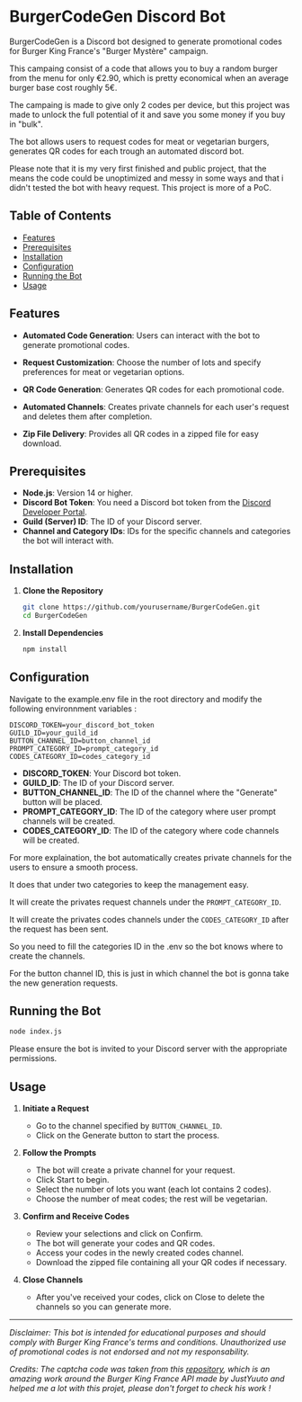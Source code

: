 # BurgerCodeGen Discord Bot

BurgerCodeGen is a Discord bot designed to generate promotional codes for Burger King France's "Burger Mystère" campaign. 

This campaing consist of a code that allows you to buy a random burger from the menu for only €2.90, which is pretty economical when an average burger base cost roughly 5€. 

The campaing is made to give only 2 codes per device, but this project was made to unlock the full potential of it and save you some money if you buy in "bulk".

The bot allows users to request codes for meat or vegetarian burgers, generates QR codes for each trough an automated discord bot.

Please note that it is my very first finished and public project, that the means the code could be unoptimized and messy in some ways and that i didn't tested the bot with heavy request. This project is more of a PoC.

## Table of Contents

- [Features](#features)
- [Prerequisites](#prerequisites)
- [Installation](#installation)
- [Configuration](#configuration)
- [Running the Bot](#running-the-bot)
- [Usage](#usage)

## Features

- **Automated Code Generation**: Users can interact with the bot to generate promotional codes.

- **Request Customization**: Choose the number of lots and specify preferences for meat or vegetarian options.

- **QR Code Generation**: Generates QR codes for each promotional code.

- **Automated Channels**: Creates private channels for each user's request and deletes them after completion.

- **Zip File Delivery**: Provides all QR codes in a zipped file for easy download.

## Prerequisites

- **Node.js**: Version 14 or higher.
- **Discord Bot Token**: You need a Discord bot token from the [Discord Developer Portal](https://discord.com/developers/applications).
- **Guild (Server) ID**: The ID of your Discord server.
- **Channel and Category IDs**: IDs for the specific channels and categories the bot will interact with.

## Installation

1. **Clone the Repository**

   ```bash
   git clone https://github.com/yourusername/BurgerCodeGen.git
   cd BurgerCodeGen
   ```

2. **Install Dependencies**

   ```bash
   npm install
   ```

## Configuration

Navigate to the example.env file in the root directory and modify the following environnment variables :

```env
DISCORD_TOKEN=your_discord_bot_token
GUILD_ID=your_guild_id
BUTTON_CHANNEL_ID=button_channel_id
PROMPT_CATEGORY_ID=prompt_category_id
CODES_CATEGORY_ID=codes_category_id
```

- **DISCORD_TOKEN**: Your Discord bot token.
- **GUILD_ID**: The ID of your Discord server.
- **BUTTON_CHANNEL_ID**: The ID of the channel where the "Generate" button will be placed.
- **PROMPT_CATEGORY_ID**: The ID of the category where user prompt channels will be created.
- **CODES_CATEGORY_ID**: The ID of the category where code channels will be created.

For more explaination, the bot automatically creates private channels for the users to ensure a smooth process.

It does that under two categories to keep the management easy. 

It will create the privates request channels under the `PROMPT_CATEGORY_ID`.

It will create the privates codes channels under the `CODES_CATEGORY_ID` after the request has been sent.

So you need to fill the categories ID in the .env so the bot knows where to create the channels.

For the button channel ID, this is just in which channel the bot is gonna take the new generation requests.

## Running the Bot

```bash
node index.js
```

Please ensure the bot is invited to your Discord server with the appropriate permissions.

## Usage

1. **Initiate a Request**

   - Go to the channel specified by `BUTTON_CHANNEL_ID`.
   - Click on the Generate button to start the process.

2. **Follow the Prompts**

   - The bot will create a private channel for your request.
   - Click Start to begin.
   - Select the number of lots you want (each lot contains 2 codes).
   - Choose the number of meat codes; the rest will be vegetarian.

3. **Confirm and Receive Codes**

   - Review your selections and click on Confirm.
   - The bot will generate your codes and QR codes.
   - Access your codes in the newly created codes channel.
   - Download the zipped file containing all your QR codes if necessary.

4. **Close Channels**

   - After you've received your codes, click on Close to delete the channels so you can generate more.

---

*Disclaimer: This bot is intended for educational purposes and should comply with Burger King France's terms and conditions. Unauthorized use of promotional codes is not endorsed and not my responsability.*

*Credits: The captcha code was taken from this [repository](https://github.com/JustYuuto/burger-king-fr-api), which is an amazing work around the Burger King France API made by JustYuuto and helped me a lot with this projet, please don't forget to check his work !*